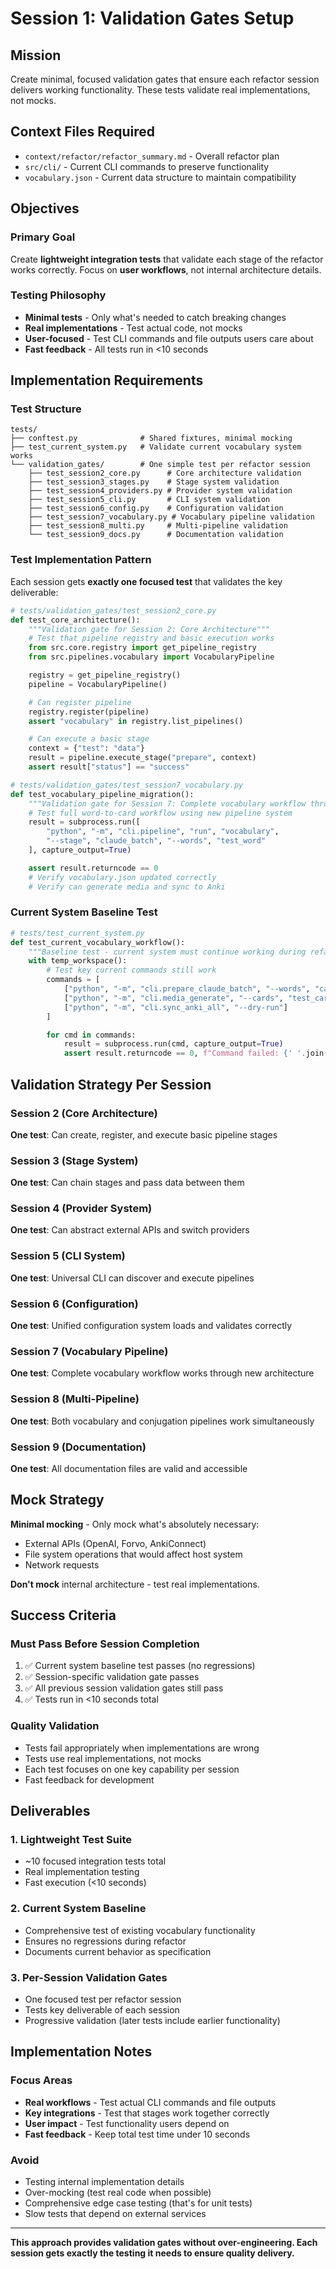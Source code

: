 # Session 1: Validation Gates Setup

## Mission
Create minimal, focused validation gates that ensure each refactor session delivers working functionality. These tests validate real implementations, not mocks.

## Context Files Required
- `context/refactor/refactor_summary.md` - Overall refactor plan
- `src/cli/` - Current CLI commands to preserve functionality
- `vocabulary.json` - Current data structure to maintain compatibility

## Objectives

### Primary Goal
Create **lightweight integration tests** that validate each stage of the refactor works correctly. Focus on **user workflows**, not internal architecture details.

### Testing Philosophy
- **Minimal tests** - Only what's needed to catch breaking changes
- **Real implementations** - Test actual code, not mocks
- **User-focused** - Test CLI commands and file outputs users care about
- **Fast feedback** - All tests run in <10 seconds

## Implementation Requirements

### Test Structure
```
tests/
├── conftest.py              # Shared fixtures, minimal mocking
├── test_current_system.py   # Validate current vocabulary system works
└── validation_gates/        # One simple test per refactor session
    ├── test_session2_core.py      # Core architecture validation
    ├── test_session3_stages.py    # Stage system validation
    ├── test_session4_providers.py # Provider system validation
    ├── test_session5_cli.py       # CLI system validation
    ├── test_session6_config.py    # Configuration validation
    ├── test_session7_vocabulary.py # Vocabulary pipeline validation
    ├── test_session8_multi.py     # Multi-pipeline validation
    └── test_session9_docs.py      # Documentation validation
```

### Test Implementation Pattern

Each session gets **exactly one focused test** that validates the key deliverable:

```python
# tests/validation_gates/test_session2_core.py
def test_core_architecture():
    """Validation gate for Session 2: Core Architecture"""
    # Test that pipeline registry and basic execution works
    from src.core.registry import get_pipeline_registry
    from src.pipelines.vocabulary import VocabularyPipeline

    registry = get_pipeline_registry()
    pipeline = VocabularyPipeline()

    # Can register pipeline
    registry.register(pipeline)
    assert "vocabulary" in registry.list_pipelines()

    # Can execute a basic stage
    context = {"test": "data"}
    result = pipeline.execute_stage("prepare", context)
    assert result["status"] == "success"

# tests/validation_gates/test_session7_vocabulary.py
def test_vocabulary_pipeline_migration():
    """Validation gate for Session 7: Complete vocabulary workflow through new architecture"""
    # Test full word-to-card workflow using new pipeline system
    result = subprocess.run([
        "python", "-m", "cli.pipeline", "run", "vocabulary",
        "--stage", "claude_batch", "--words", "test_word"
    ], capture_output=True)

    assert result.returncode == 0
    # Verify vocabulary.json updated correctly
    # Verify can generate media and sync to Anki
```

### Current System Baseline Test

```python
# tests/test_current_system.py
def test_current_vocabulary_workflow():
    """Baseline test - current system must continue working during refactor"""
    with temp_workspace():
        # Test key current commands still work
        commands = [
            ["python", "-m", "cli.prepare_claude_batch", "--words", "casa"],
            ["python", "-m", "cli.media_generate", "--cards", "test_card", "--no-execute"],
            ["python", "-m", "cli.sync_anki_all", "--dry-run"]
        ]

        for cmd in commands:
            result = subprocess.run(cmd, capture_output=True)
            assert result.returncode == 0, f"Command failed: {' '.join(cmd)}"
```

## Validation Strategy Per Session

### Session 2 (Core Architecture)
**One test**: Can create, register, and execute basic pipeline stages

### Session 3 (Stage System)
**One test**: Can chain stages and pass data between them

### Session 4 (Provider System)
**One test**: Can abstract external APIs and switch providers

### Session 5 (CLI System)
**One test**: Universal CLI can discover and execute pipelines

### Session 6 (Configuration)
**One test**: Unified configuration system loads and validates correctly

### Session 7 (Vocabulary Pipeline)
**One test**: Complete vocabulary workflow works through new architecture

### Session 8 (Multi-Pipeline)
**One test**: Both vocabulary and conjugation pipelines work simultaneously

### Session 9 (Documentation)
**One test**: All documentation files are valid and accessible

## Mock Strategy

**Minimal mocking** - Only mock what's absolutely necessary:
- External APIs (OpenAI, Forvo, AnkiConnect)
- File system operations that would affect host system
- Network requests

**Don't mock** internal architecture - test real implementations.

## Success Criteria

### Must Pass Before Session Completion
1. ✅ Current system baseline test passes (no regressions)
2. ✅ Session-specific validation gate passes
3. ✅ All previous session validation gates still pass
4. ✅ Tests run in <10 seconds total

### Quality Validation
- Tests fail appropriately when implementations are wrong
- Tests use real implementations, not mocks
- Each test focuses on one key capability per session
- Fast feedback for development

## Deliverables

### 1. Lightweight Test Suite
- ~10 focused integration tests total
- Real implementation testing
- Fast execution (<10 seconds)

### 2. Current System Baseline
- Comprehensive test of existing vocabulary functionality
- Ensures no regressions during refactor
- Documents current behavior as specification

### 3. Per-Session Validation Gates
- One focused test per refactor session
- Tests key deliverable of each session
- Progressive validation (later tests include earlier functionality)

## Implementation Notes

### Focus Areas
- **Real workflows** - Test actual CLI commands and file outputs
- **Key integrations** - Test that stages work together correctly
- **User impact** - Test functionality users depend on
- **Fast feedback** - Keep total test time under 10 seconds

### Avoid
- Testing internal implementation details
- Over-mocking (test real code when possible)
- Comprehensive edge case testing (that's for unit tests)
- Slow tests that depend on external services

---

**This approach provides validation gates without over-engineering. Each session gets exactly the testing it needs to ensure quality delivery.**

